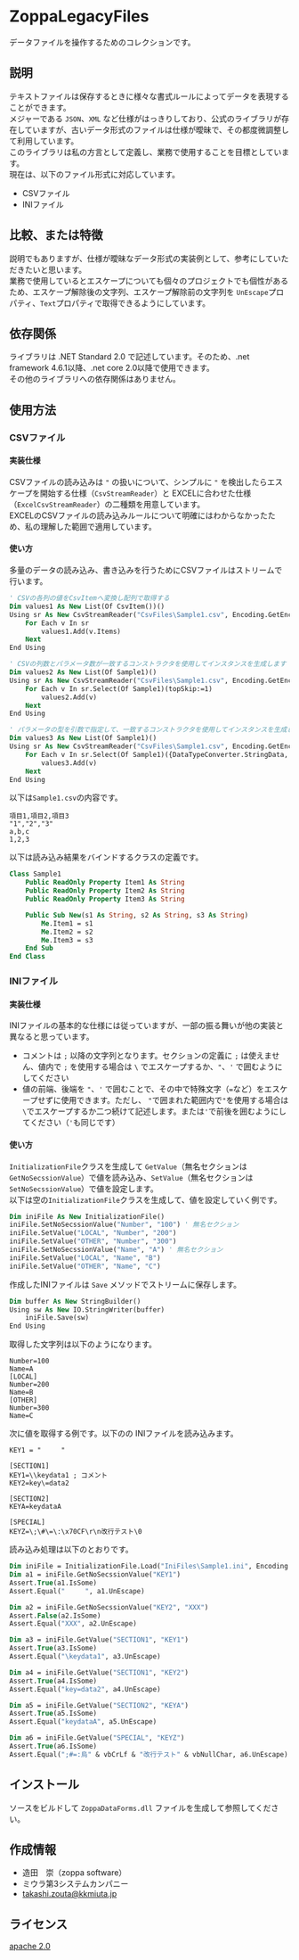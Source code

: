 # ZoppaLegacyFiles
データファイルを操作するためのコレクションです。

## 説明
テキストファイルは保存するときに様々な書式ルールによってデータを表現することができます。  
メジャーである `JSON`、`XML` など仕様がはっきりしており、公式のライブラリが存在していますが、古いデータ形式のファイルは仕様が曖昧で、その都度微調整して利用しています。  
このライブラリは私の方言として定義し、業務で使用することを目標としています。  
現在は、以下のファイル形式に対応しています。  
* CSVファイル  
* INIファイル  

## 比較、または特徴
説明でもありますが、仕様が曖昧なデータ形式の実装例として、参考にしていただきたいと思います。  
業務で使用しているとエスケープについても個々のプロジェクトでも個性があるため、エスケープ解除後の文字列、エスケープ解除前の文字列を `UnEscape`プロパティ、`Text`プロパティで取得できるようにしています。  

## 依存関係  
ライブラリは .NET Standard 2.0 で記述しています。そのため、.net framework 4.6.1以降、.net core 2.0以降で使用できます。  
その他のライブラリへの依存関係はありません。  

## 使用方法
### **CSVファイル**
#### 実装仕様
CSVファイルの読み込みは `"` の扱いについて、シンプルに `"` を検出したらエスケープを開始する仕様（`CsvStreamReader`）と EXCELに合わせた仕様（`ExcelCsvStreamReader`）の二種類を用意しています。  
EXCELのCSVファイルの読み込みルールについて明確にはわからなかったため、私の理解した範囲で適用しています。  
#### 使い方
多量のデータの読み込み、書き込みを行うためにCSVファイルはストリームで行います。  
``` vb
' CSVの各列の値をCsvItemへ変換し配列で取得する
Dim values1 As New List(Of CsvItem())()
Using sr As New CsvStreamReader("CsvFiles\Sample1.csv", Encoding.GetEncoding("shift_jis"))
    For Each v In sr
        values1.Add(v.Items)
    Next
End Using

' CSVの列数とパラメータ数が一致するコンストラクタを使用してインスタンスを生成します
Dim values2 As New List(Of Sample1)()
Using sr As New CsvStreamReader("CsvFiles\Sample1.csv", Encoding.GetEncoding("shift_jis"))
    For Each v In sr.Select(Of Sample1)(topSkip:=1)
        values2.Add(v)
    Next
End Using

' パラメータの型を引数で指定して、一致するコンストラクタを使用してインスタンスを生成します
Dim values3 As New List(Of Sample1)()
Using sr As New CsvStreamReader("CsvFiles\Sample1.csv", Encoding.GetEncoding("shift_jis"))
    For Each v In sr.Select(Of Sample1)({DataTypeConverter.StringData, DataTypeConverter.StringData, DataTypeConverter.StringData}, topSkip:=1)
        values3.Add(v)
    Next
End Using
```

以下は`Sample1.csv`の内容です。  
```
項目1,項目2,項目3
"1","2","3"
a,b,c
1,2,3
```
以下は読み込み結果をバインドするクラスの定義です。  
``` vb
Class Sample1
    Public ReadOnly Property Item1 As String
    Public ReadOnly Property Item2 As String
    Public ReadOnly Property Item3 As String

    Public Sub New(s1 As String, s2 As String, s3 As String)
        Me.Item1 = s1
        Me.Item2 = s2
        Me.Item3 = s3
    End Sub
End Class
```

### **INIファイル**
#### 実装仕様
INIファイルの基本的な仕様には従っていますが、一部の振る舞いが他の実装と異なると思っています。  
* コメントは `;` 以降の文字列となります。セクションの定義に `;` は使えません、値内で `;` を使用する場合は `\` でエスケープするか、`"`、`'` で囲むようにしてください
* 値の前端、後端を `"`、`'` で囲むことで、その中で特殊文字（`=`など）をエスケープせずに使用できます。ただし、 `"`で囲まれた範囲内で`"`を使用する場合は`\`でエスケープするか二つ続けて記述します。または`'`で前後を囲むようにしてください（`'`も同じです）  
#### 使い方
`InitializationFile`クラスを生成して `GetValue`（無名セクションは`GetNoSecssionValue`）で値を読み込み、`SetValue`（無名セクションは`SetNoSecssionValue`）で値を設定します。  
以下は空の`InitializationFile`クラスを生成して、値を設定していく例です。  
``` vb
Dim iniFile As New InitializationFile()
iniFile.SetNoSecssionValue("Number", "100") ' 無名セクション
iniFile.SetValue("LOCAL", "Number", "200")
iniFile.SetValue("OTHER", "Number", "300")
iniFile.SetNoSecssionValue("Name", "A") ' 無名セクション
iniFile.SetValue("LOCAL", "Name", "B")
iniFile.SetValue("OTHER", "Name", "C")
```
作成したINIファイルは `Save` メソッドでストリームに保存します。  
``` vb
Dim buffer As New StringBuilder()
Using sw As New IO.StringWriter(buffer)
    iniFile.Save(sw)
End Using
```
取得した文字列は以下のようになります。  
```
Number=100
Name=A
[LOCAL]
Number=200
Name=B
[OTHER]
Number=300
Name=C
```
  
次に値を取得する例です。以下のの INIファイルを読み込みます。  
```
KEY1 = "     "

[SECTION1]
KEY1=\\keydata1 ; コメント
KEY2=key\=data2

[SECTION2]
KEYA=keydataA

[SPECIAL]
KEYZ=\;\#\=\:\x70CF\r\n改行テスト\0
```
読み込み処理は以下のとおりです。  
``` vb
Dim iniFile = InitializationFile.Load("IniFiles\Sample1.ini", Encoding.GetEncoding("shift_jis"))
Dim a1 = iniFile.GetNoSecssionValue("KEY1")
Assert.True(a1.IsSome)
Assert.Equal("     ", a1.UnEscape)

Dim a2 = iniFile.GetNoSecssionValue("KEY2", "XXX")
Assert.False(a2.IsSome)
Assert.Equal("XXX", a2.UnEscape)

Dim a3 = iniFile.GetValue("SECTION1", "KEY1")
Assert.True(a3.IsSome)
Assert.Equal("\keydata1", a3.UnEscape)

Dim a4 = iniFile.GetValue("SECTION1", "KEY2")
Assert.True(a4.IsSome)
Assert.Equal("key=data2", a4.UnEscape)

Dim a5 = iniFile.GetValue("SECTION2", "KEYA")
Assert.True(a5.IsSome)
Assert.Equal("keydataA", a5.UnEscape)

Dim a6 = iniFile.GetValue("SPECIAL", "KEYZ")
Assert.True(a6.IsSome)
Assert.Equal(";#=:烏" & vbCrLf & "改行テスト" & vbNullChar, a6.UnEscape)
```

## インストール
ソースをビルドして `ZoppaDataForms.dll` ファイルを生成して参照してください。  

## 作成情報
* 造田　崇（zoppa software）
* ミウラ第3システムカンパニー 
* takashi.zouta@kkmiuta.jp

## ライセンス
[apache 2.0](https://www.apache.org/licenses/LICENSE-2.0.html)
